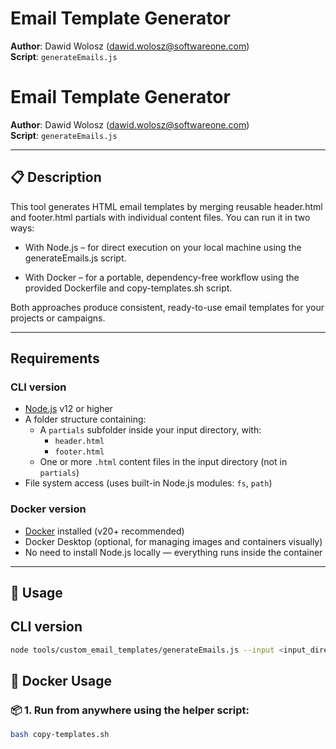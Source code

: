 # Email Template Generator

**Author**: Dawid Wolosz (<dawid.wolosz@softwareone.com>)  
**Script**: `generateEmails.js`

# Email Template Generator

**Author**: Dawid Wolosz (<dawid.wolosz@softwareone.com>)  
**Script**: `generateEmails.js`

---

## 📋 Description

This tool generates HTML email templates by merging reusable header.html and footer.html partials with individual content files. You can run it in two ways:

- With Node.js – for direct execution on your local machine using the generateEmails.js script.

- With Docker – for a portable, dependency-free workflow using the provided Dockerfile and copy-templates.sh script. 

Both approaches produce consistent, ready-to-use email templates for your projects or campaigns.

---

## Requirements

### CLI version
- [Node.js](https://nodejs.org/) v12 or higher
- A folder structure containing:
    - A `partials` subfolder inside your input directory, with:
        - `header.html`
        - `footer.html`
    - One or more `.html` content files in the input directory (not in `partials`)
- File system access (uses built-in Node.js modules: `fs`, `path`)

### Docker version
- [Docker](https://www.docker.com/) installed (v20+ recommended)
- Docker Desktop (optional, for managing images and containers visually)
- No need to install Node.js locally — everything runs inside the container

---

## 🚀 Usage

## CLI version
```bash
node tools/custom_email_templates/generateEmails.js --input <input_directory> --output <output_directory>
```
## 🐳 Docker Usage

### 📦 1. Run from anywhere using the helper script:

```bash
bash copy-templates.sh
```
